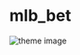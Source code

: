 # mlb_bet

![theme image](https://raw.githubusercontent.com/humrochagf/colordrop/master/images/post.png)
